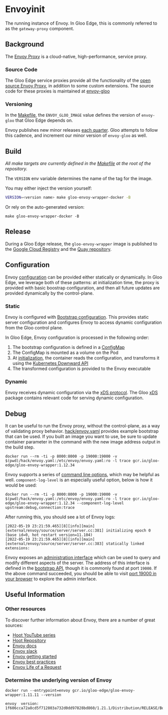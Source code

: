 # Envoyinit

The running instance of Envoy. In Gloo Edge, this is commonly referred to as the `gateway-proxy` component.

## Background

The [Envoy Proxy](https://www.envoyproxy.io/) is a cloud-native, high-performance, service proxy. 

### Source Code

The Gloo Edge service proxies provide all the functionality of the [open source Envoy Proxy](https://github.com/solo-io/envoy-gloo), in addition to some custom extensions. The source code for these proxies is maintained at [envoy-gloo](https://github.com/solo-io/envoy-gloo)

### Versioning

In the [Makefile](https://github.com/solo-io/gloo/blob/master/Makefile), the `ENVOY_GLOO_IMAGE` value defines the version of `envoy-gloo` that Gloo Edge depends on.

Envoy publishes new minor releases [each quarter](https://www.envoyproxy.io/docs/envoy/latest/version_history/version_history#). Gloo attempts to follow this cadence, and increment our minor version of `envoy-gloo` as well.

## Build

*All make targets are currently defined in the [Makefile](https://github.com/solo-io/gloo/blob/master/Makefile) at the root of the repository.*

The `VERSION` env variable determines the name of the tag for the image.

You may either inject the version yourself:
```bash
VERSION=<version name> make gloo-envoy-wrapper-docker -B
```

Or rely on the auto-generated version:
```shell
make gloo-envoy-wrapper-docker -B
```

## Release

During a Gloo Edge release, the `gloo-envoy-wrapper` image is published to the [Google Cloud Registry](https://console.cloud.google.com/gcr/images/gloo-edge/GLOBAL) and the [Quay repository](https://quay.io/repository/solo-io/gloo-envoy-wrapper).

## Configuration

Envoy [configuration](https://www.envoyproxy.io/docs/envoy/latest/configuration/configuration) can be provided either statically or dynamically. In Gloo Edge, we leverage both of these patterns: at initialization time, the proxy is provided with basic boostrap configuration, and then all future updates are provided dynamically by the control-plane.

### Static

Envoy is configured with [Bootstrap configuration](https://www.envoyproxy.io/docs/envoy/latest/configuration/overview/bootstrap). This provides static server configuration and configures Envoy to access dynamic configuration from the Gloo control plane.

In Gloo Edge, Envoy configuration is processed in the following order:

1. The bootstrap configuration is defined in a [ConfigMap](https://github.com/solo-io/gloo/blob/master/install/helm/gloo/templates/9-gateway-proxy-configmap.yaml)
2. The ConfigMap is mounted as a volume on the Pod
3. At [initialization](./cmd/main.go), the container reads the configuration, and transforms it using the [Kubernetes Downward API](https://kubernetes.io/docs/tasks/inject-data-application/downward-api-volume-expose-pod-information/#the-downward-api)
4. The transformed configuration is provided to the Envoy executable

### Dynamic

Envoy receives dynamic configuration via the [xDS protocol](https://www.envoyproxy.io/docs/envoy/latest/api-docs/xds_protocol#xds-protocol). The Gloo [xDS](https://github.com/solo-io/gloo/tree/master/projects/gloo/pkg/xds) package contains relevant code for serving dynamic configuration.

## Debug

It can be useful to run the Envoy proxy, without the control-plane, as a way of validating proxy behavior. [hack/envoy.yaml](./hack/envoy.yaml) provides example bootstrap that can be used. If you built an image you want to use, be sure to update container parameter in the command with the new image address output in the build step.

```shell
docker run --rm -ti -p 8000:8000 -p 19000:19000 -v $(pwd)/hack/envoy.yaml:/etc/envoy/envoy.yaml:ro -l trace gcr.io/gloo-edge/gloo-envoy-wrapper:1.12.34
```

Envoy supports a series of [command line options](https://www.envoyproxy.io/docs/envoy/latest/operations/cli), which may be helpful as well. `component-log-level` is an especially useful option, below is how it would be used:

```shell
docker run --rm -ti -p 8000:8000 -p 19000:19000 -v $(pwd)/hack/envoy.yaml:/etc/envoy/envoy.yaml:ro -l trace gcr.io/gloo-edge/gloo-envoy-wrapper:1.12.34 --component-log-level upstream:debug,connection:trace
```

After running this, you should see a lot of Envoy logs:
```text
[2022-05-19 23:21:59.465][8][info][main] [external/envoy/source/server/server.cc:381] initializing epoch 0 (base id=0, hot restart version=11.104)
[2022-05-19 23:21:59.465][8][info][main] [external/envoy/source/server/server.cc:383] statically linked extensions:
```

Envoy exposes an [administration interface](https://www.envoyproxy.io/docs/envoy/latest/operations/admin) which can be used to query and modify different aspects of the server. The address of this interface is defined in the [bootstrap API](https://www.envoyproxy.io/docs/envoy/latest/api-v3/config/bootstrap/v3/bootstrap.proto#envoy-v3-api-msg-config-bootstrap-v3-admin), though it is commonly found at port `19000`. 
If the above command succeeded, you should be able to visit [port 19000 in your browser](http://localhost:19000/) to explore the admin interface.

## Useful Information

### Other resources

To discover further information about Envoy, there are a number of great sources:
 - [Hoot YouTube series](https://www.youtube.com/watch?v=KsO4pw4tEGA)
 - [Hoot Repository](https://github.com/solo-io/hoot)
 - [Envoy docs](https://www.envoyproxy.io/docs.html)
 - [Envoy slack](https://envoyproxy.io/slack)
 - [Envoy getting started](https://www.envoyproxy.io/docs/envoy/latest/start/quick-start/index.html)
 - [Envoy best practices](https://www.envoyproxy.io/docs/envoy/latest/configuration/best_practices/edge)
 - [Envoy Life of a Request](https://www.envoyproxy.io/docs/envoy/latest/intro/life_of_a_request)

### Determine the underlying version of Envoy
```shell
docker run --entrypoint=envoy gcr.io/gloo-edge/gloo-envoy-wrapper:1.11.11 --version
```

```text
envoy  version: 1f606cca72a8cd5f712803a732d0dd97828bd860/1.21.1/Distribution/RELEASE/BoringSSL
```